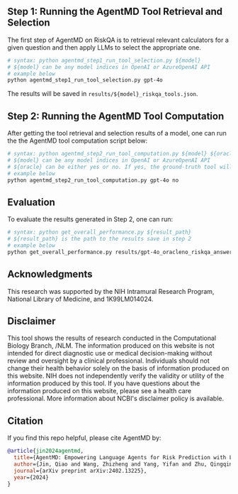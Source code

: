 ## Step 1: Running the AgentMD Tool Retrieval and Selection
The first step of AgentMD on RiskQA is to retrieval relevant calculators for a given question and then apply LLMs to select the appropriate one.

```bash
# syntax: python agentmd_step1_run_tool_selection.py ${model}
# ${model} can be any model indices in OpenAI or AzureOpenAI API
# example below
python agentmd_step1_run_tool_selection.py gpt-4o
```

The results will be saved in `results/${model}_riskqa_tools.json`.

## Step 2: Running the AgentMD Tool Computation
After getting the tool retrieval and selection results of a model, one can run the the AgentMD tool computation script below:

```bash
# syntax: python agentmd_step2_run_tool_computation.py ${model} ${oracle}
# ${model} can be any model indices in OpenAI or AzureOpenAI API
# ${oracle} can be either yes or no. If yes, the ground-truth tool will be used; Otherwise, the selected tool from step 1 will be used.
# example below
python agentmd_step2_run_tool_computation.py gpt-4o no
```

## Evaluation
To evaluate the results generated in Step 2, one can run:

```bash
# syntax: python get_overall_performance.py ${result_path} 
# ${result_path} is the path to the results save in step 2
# example below
python get_overall_performance.py results/gpt-4o_oracleno_riskqa_answers.json 
```

## Acknowledgments

This research was supported by the NIH Intramural Research Program, National Library of Medicine, and 1K99LM014024.

## Disclaimer

This tool shows the results of research conducted in the Computational Biology Branch, /NLM. The information produced on this website is not intended for direct diagnostic use or medical decision-making without review and oversight by a clinical professional. Individuals should not change their health behavior solely on the basis of information produced on this website. NIH does not independently verify the validity or utility of the information produced by this tool. If you have questions about the information produced on this website, please see a health care professional. More information about NCBI's disclaimer policy is available.

## Citation

If you find this repo helpful, please cite AgentMD by:
```bibtex
@article{jin2024agentmd,
  title={AgentMD: Empowering Language Agents for Risk Prediction with Large-Scale Clinical Tool Learning},
  author={Jin, Qiao and Wang, Zhizheng and Yang, Yifan and Zhu, Qingqing and Wright, Donald and Huang, Thomas and Wilbur, W John and He, Zhe and Taylor, Andrew and Chen, Qingyu and others},
  journal={arXiv preprint arXiv:2402.13225},
  year={2024}
}
```
